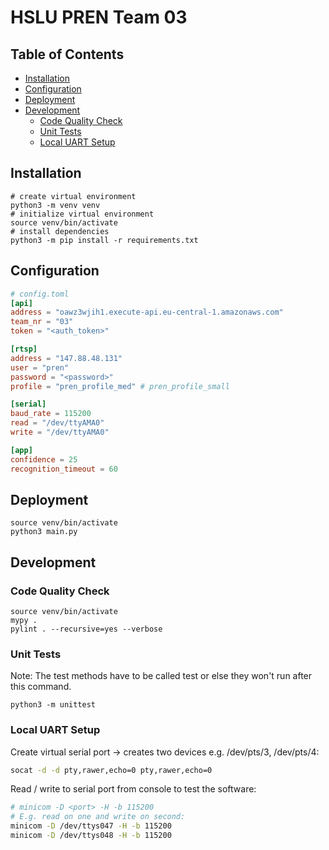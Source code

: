 # HSLU PREN Team 03

## Table of Contents

* [Installation](#installation)
* [Configuration](#configuration)
* [Deployment](#deployment)
* [Development](#development)
    * [Code Quality Check](#code-quality-check)
    * [Unit Tests](#unit-tests)
    * [Local UART Setup](#local-uart-setup)

## Installation

```shell
# create virtual environment
python3 -m venv venv
# initialize virtual environment
source venv/bin/activate
# install dependencies
python3 -m pip install -r requirements.txt
```

## Configuration

```toml
# config.toml
[api]
address = "oawz3wjih1.execute-api.eu-central-1.amazonaws.com"
team_nr = "03"
token = "<auth_token>"

[rtsp]
address = "147.88.48.131"
user = "pren"
password = "<password>"
profile = "pren_profile_med" # pren_profile_small

[serial]
baud_rate = 115200
read = "/dev/ttyAMA0"
write = "/dev/ttyAMA0"

[app]
confidence = 25
recognition_timeout = 60
```

## Deployment

```shell
source venv/bin/activate
python3 main.py
```

## Development

### Code Quality Check

```shell
source venv/bin/activate
mypy .
pylint . --recursive=yes --verbose
```

### Unit Tests

Note: The test methods have to be called test or else they won't run after this command.

```shell
python3 -m unittest
```

### Local UART Setup

Create virtual serial port -> creates two devices e.g. /dev/pts/3, /dev/pts/4:

```bash
socat -d -d pty,rawer,echo=0 pty,rawer,echo=0
```

Read / write to serial port from console to test the software:

```bash
# minicom -D <port> -H -b 115200
# E.g. read on one and write on second:
minicom -D /dev/ttys047 -H -b 115200
minicom -D /dev/ttys048 -H -b 115200
```
